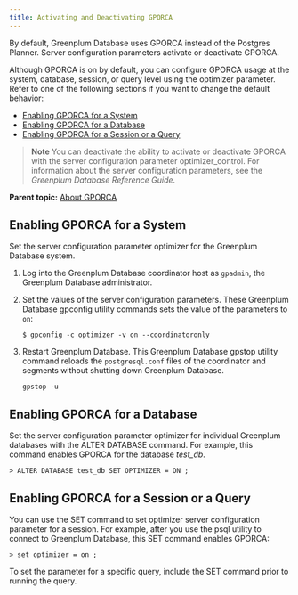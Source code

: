 ```yaml
---
title: Activating and Deactivating GPORCA 
---
```


By default, Greenplum Database uses GPORCA instead of the Postgres Planner. Server configuration parameters activate or deactivate GPORCA.

Although GPORCA is on by default, you can configure GPORCA usage at the system, database, session, or query level using the optimizer parameter. Refer to one of the following sections if you want to change the default behavior:

-   [Enabling GPORCA for a System](#topic_byp_lqk_br)
-   [Enabling GPORCA for a Database](#topic_pzr_3db_3r)
-   [Enabling GPORCA for a Session or a Query](#topic_lx4_vqk_br)

> **Note** You can deactivate the ability to activate or deactivate GPORCA with the server configuration parameter optimizer\_control. For information about the server configuration parameters, see the *Greenplum Database Reference Guide*.

**Parent topic:** [About GPORCA](../../query/topics/query-piv-optimizer.html)

## <a id="topic_byp_lqk_br"></a>Enabling GPORCA for a System 

Set the server configuration parameter optimizer for the Greenplum Database system.

1.  Log into the Greenplum Database coordinator host as `gpadmin`, the Greenplum Database administrator.
2.  Set the values of the server configuration parameters. These Greenplum Database gpconfig utility commands sets the value of the parameters to `on`:

    ```
    $ gpconfig -c optimizer -v on --coordinatoronly
    ```

3.  Restart Greenplum Database. This Greenplum Database gpstop utility command reloads the `postgresql.conf` files of the coordinator and segments without shutting down Greenplum Database.

    ```
    gpstop -u
    ```


## <a id="topic_pzr_3db_3r"></a>Enabling GPORCA for a Database 

Set the server configuration parameter optimizer for individual Greenplum databases with the ALTER DATABASE command. For example, this command enables GPORCA for the database *test\_db*.

```
> ALTER DATABASE test_db SET OPTIMIZER = ON ;
```

## <a id="topic_lx4_vqk_br"></a>Enabling GPORCA for a Session or a Query 

You can use the SET command to set optimizer server configuration parameter for a session. For example, after you use the psql utility to connect to Greenplum Database, this SET command enables GPORCA:

```
> set optimizer = on ;
```

To set the parameter for a specific query, include the SET command prior to running the query.

